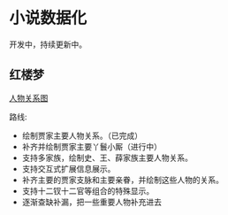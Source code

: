 # 小说数据化

开发中，持续更新中。

## 红楼梦

[人物关系图](https://echoma.github.io/novel_datamation/story_of_stone/graph.html)

路线:
* 绘制贾家主要人物关系。（已完成）
* 补齐并绘制贾家主要丫鬟小厮（进行中）
* 支持多家族，绘制史、王、薛家族主要人物关系。
* 支持交互式扩展信息展示。
* 补齐主要的贾家支脉和主要亲眷，并绘制这些人物的关系。
* 支持十二钗十二官等组合的特殊显示。
* 逐渐查缺补漏，把一些重要人物补充进去